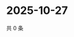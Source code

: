 # 2025-10-27

共 0 条

<!-- BEGIN ZHIHUQUESTIONS -->
<!-- 最后更新时间 Mon Oct 27 2025 02:14:46 GMT+0800 (China Standard Time) -->

<!-- END ZHIHUQUESTIONS -->
